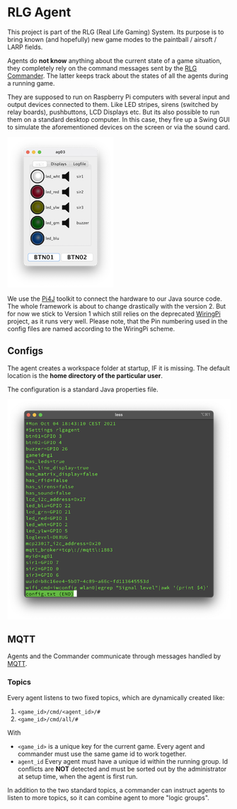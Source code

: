 # RLG Agent
This project is part of the RLG (Real Life Gaming) System. Its purpose is to bring known (and hopefully) new game modes to the paintball / airsoft / LARP fields.

Agents do **not know** anything about the current state of a game situation, they completely rely on the command messages sent by the [RLG Commander](https://github.com/tloehr/rlgcommander). The latter keeps track about the states of all the agents during a running game.

They are supposed to run on Raspberry Pi computers with several input and output devices connected to them. Like LED stripes, sirens (switched by relay boards), pushbuttons, LCD Displays etc. But its also possible to run them on a standard desktop computer. In this case, they fire up a Swing GUI to simulate the aforementioned devices on the screen or via the sound card. 

![agent-gui](src/main/resources/docs/agent-gui.png)

We use the [Pi4J](https://pi4j.com/) toolkit to connect the hardware to our Java source code. The whole framework is about to change drastically with the version 2. But for now we stick to Version 1 which still relies on the deprecated [WiringPi](http://wiringpi.com/) project, as it runs very well. Please note, that the Pin numbering used in the config files are named according to the WiringPi scheme. 
## Configs
The agent creates a workspace folder at startup, IF it is missing. The default location is the **home directory of the particular user**.

The configuration is a standard Java properties file.  

![agent-gui](src/main/resources/docs/config-txt.png)

## MQTT
Agents and the Commander communicate through messages handled by [MQTT](https://en.wikipedia.org/wiki/MQTT).

### Topics
Every agent listens to two fixed topics, which are dynamically created like:

1. `<game_id>/cmd/<agent_id>/#`
2. `<game_id>/cmd/all/#`

With 
- `<game_id>` is a unique key for the current game. Every agent and commander must use the same game id to work together.
- `agent_id` Every agent must have a unique id within the running group. Id conflicts are **NOT** detected and must be sorted out by the administrator at setup time, when the agent is first run.

In addition to the two standard topics, a commander can instruct agents to listen to more topics, so it can combine agent to more "logic groups".

